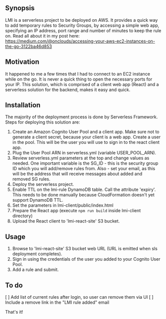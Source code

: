 ## Synopsis

LMI is a serverless project to be deployed on AWS. It provides a quick way to add temporary rules to Security Groups, by accessing a simple web app, specifying an IP address, port range and number of minutes to keep the rule on. Read all about it in my post here: https://medium.com/@onclouds/accessing-your-aws-ec2-instances-on-the-go-3122ba46d853

## Motivation

It happened to me a few times that I had to connect to an EC2 instance while on the go. It is never a quick thing to open the necessary ports for your IP. This solution, which is comprised of a client web app (React) and a serverless solution for the backend, makes it easy and quick.

## Installation

The majority of the deployment process is done by Serverless Framework. Steps for deploying this solution are:
1. Create an Amazon Cognito User Pool and a client app. Make sure not to generate a client secret, because your client is a web app. Create a user in the pool. This will be the user you will use to sign in to the react client app.
2. Plug the User Pool ARN in serverless.yml (variable USER_POOL_ARN).
3. Review serverless.yml parameters at the top and change values as needed. One important variable is the SG_ID - this is the security group ID which you will add/remove rules from. Also - set your email, as this will be the address that will receive messages about added and removed SG rules.
3. Deploy the serverless project.
4. Enable TTL on the lmi-rule DynamoDB table. Call the attribute 'expiry'. This needs to be done manually because CloudFormation doesn't yet support DynamoDB TTL.
5. Set the parameters in lmi-client/public/index.html
6. Prepare the React app (execute `npm run build` inside lmi-client directory)
7. Upload the React client to 'lmi-react-site' S3 bucket.

## Usage

1. Browse to 'lmi-react-site' S3 bucket web URL (URL is emitted when sls deployment completes).
2. Sign in using the credentials of the user you added to your Cognito User Pool.
3. Add a rule and submit.

## To do
[ ] Add list of current rules after login, so user can remove them via UI
[ ] Include a remove link in the "LMI rule added" email

That's it!
